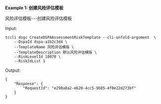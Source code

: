 **Example 1: 创建风险评估模板**

风险评估模板---创建风险评估模板

Input: 

```
tccli dsgc CreateDSPAAssessmentRiskTemplate --cli-unfold-argument  \
    --DspaId dspa-a1b2c3d4 \
    --TemplateName 风险评估模版 \
    --TemplateDescription 默认风险评估模版 \
    --RiskLevelId 10070 \
    --RiskIdList 1
```

Output: 
```
{
    "Response": {
        "RequestId": "e298a8a2-e620-4cc5-9b85-4f0e22d273bf"
    }
}
```

